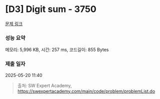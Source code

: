 # [D3] Digit sum - 3750 

[문제 링크](https://swexpertacademy.com/main/code/problem/problemDetail.do?contestProbId=AWHPiSYKAD0DFAUn) 

### 성능 요약

메모리: 5,996 KB, 시간: 257 ms, 코드길이: 855 Bytes

### 제출 일자

2025-05-20 11:40



> 출처: SW Expert Academy, https://swexpertacademy.com/main/code/problem/problemList.do